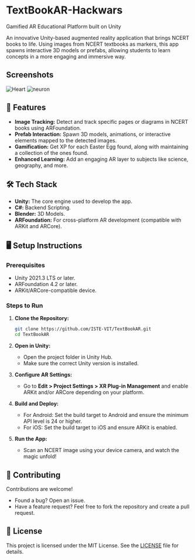 # TextBookAR-Hackwars
 Gamified AR Educational Platform built on Unity

An innovative Unity-based augmented reality application that brings NCERT books to life. Using images from NCERT textbooks as markers, this app spawns interactive 3D models or prefabs, allowing students to learn concepts in a more engaging and immersive way.  

## Screenshots

![Heart](https://github.com/user-attachments/assets/6242b073-798c-4b04-a80c-5f3f4dd18c64)
![neuron](https://github.com/user-attachments/assets/900e1a14-8660-46d7-9556-fcfef438d8fa)


## 🎯 Features  
- **Image Tracking:** Detect and track specific pages or diagrams in NCERT books using ARFoundation.  
- **Prefab Interaction:** Spawn 3D models, animations, or interactive elements mapped to the detected images.  
- **Gamification:** Get XP for each Easter Egg found, along with maintaining a collection of the ones found. 
- **Enhanced Learning:** Add an engaging AR layer to subjects like science, geography, and more.  

## 🛠️ Tech Stack  
- **Unity:** The core engine used to develop the app.
-  **C#:** Backend Scripting.
-  **Blender:** 3D Models.   
- **ARFoundation:** For cross-platform AR development (compatible with ARKit and ARCore).  


## 🖥️ Setup Instructions  

### Prerequisites  
- Unity 2021.3 LTS or later.  
- ARFoundation 4.2 or later.  
- ARKit/ARCore-compatible device.  

### Steps to Run  
1. **Clone the Repository:**  
   ```bash  
   git clone https://github.com/ISTE-VIT/TextBookAR.git
   cd TextBookAR
   ```  

2. **Open in Unity:**  
   - Open the project folder in Unity Hub.  
   - Make sure the correct Unity version is installed.  

3. **Configure AR Settings:**  
   - Go to **Edit > Project Settings > XR Plug-in Management** and enable ARKit and/or ARCore depending on your platform.  

4. **Build and Deploy:**  
   - For Android: Set the build target to Android and ensure the minimum API level is 24 or higher.  
   - For iOS: Set the build target to iOS and ensure ARKit is enabled.  

5. **Run the App:**  
   - Scan an NCERT image using your device camera, and watch the magic unfold!  

## 🎨 Contributing  
Contributions are welcome!  
- Found a bug? Open an issue. 
- Have a feature request? Feel free to fork the repository and create a pull request.  

## 📜 License  
This project is licensed under the MIT License. See the [LICENSE](LICENSE) file for details.  
